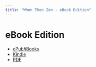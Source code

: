```yaml
---
title: "When Then Zen - eBook Edition"
---
```


# eBook Edition

- [ePub/iBooks](./when-then-zen.epub)
- [Kindle](./when-then-zen.mobi)
- [PDF](./when-then-zen.pdf)
